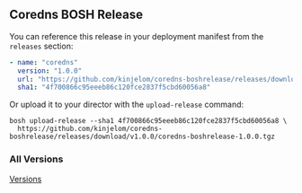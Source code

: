 ## Coredns BOSH Release

You can reference this release in your deployment manifest from the `releases` section:
```yaml
- name: "coredns"
  version: "1.0.0"
  url: "https://github.com/kinjelom/coredns-boshrelease/releases/download/v1.0.0/coredns-boshrelease-1.0.0.tgz"
  sha1: "4f700866c95eeeb86c120fce2837f5cbd60056a8"
```
Or upload it to your director with the `upload-release` command:
```
bosh upload-release --sha1 4f700866c95eeeb86c120fce2837f5cbd60056a8 \
  https://github.com/kinjelom/coredns-boshrelease/releases/download/v1.0.0/coredns-boshrelease-1.0.0.tgz
```
</details>

### All Versions

[Versions](versions.md)
